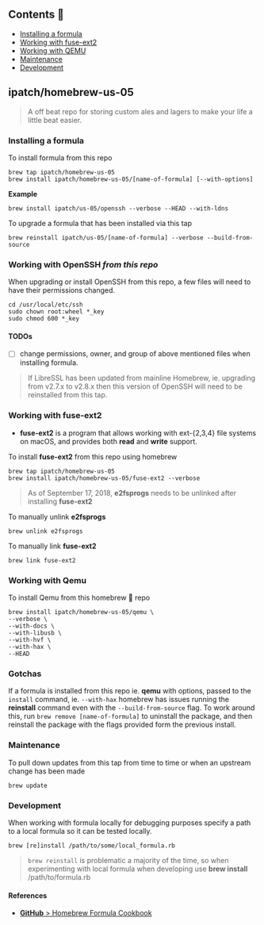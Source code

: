 <a id="contents"></a>

## Contents 📖

- [Installing a formula](#installing-a-formula)
- [Working with fuse-ext2](#working-with-fuse-ext2)
- [Working with QEMU](#working-with-qemu)
- [Maintenance](#maintenance)
- [Development](#development)

<a id="ipatch-homebrew-us-05"></a>

## ipatch/homebrew-us-05

> A off beat repo for storing custom ales and lagers to make your life a little beat easier.

<a id="installing-a-formula"></a>

### Installing a formula

To install formula from this repo

```shell
brew tap ipatch/homebrew-us-05
brew install ipatch/homebrew-us-05/[name-of-formula] [--with-options]
```

<strong>Example</strong>

```shell
brew install ipatch/us-05/openssh --verbose --HEAD --with-ldns
```

To upgrade a formula that has been installed via this tap

```shell
brew reinstall ipatch/us-05/[name-of-formula] --verbose --build-from-source
```

<a id="working-with-openssh"></a>

### Working with OpenSSH _from this repo_

When upgrading or install OpenSSH from this repo, a few files will need to have their permissions changed.

```shell
cd /usr/local/etc/ssh
sudo chown root:wheel *_key
sudo chmod 600 *_key
```

#### TODOs

- [ ] change permissions, owner, and group of above mentioned files when installing formula.

> If LibreSSL has been updated from mainline Homebrew, ie. upgrading from v2.7.x to v2.8.x then this version of OpenSSH will need to be reinstalled from this tap.

<a id="working-with-fuse-ext2"></a>

### Working with fuse-ext2

- **fuse-ext2** is a program that allows working with ext-{2,3,4} file systems on macOS, and provides both **read** and **write** support.

To install **fuse-ext2** from this repo using homebrew

```shell
brew tap ipatch/homebrew-us-05
brew install ipatch/homebrew-us-05/fuse-ext2 --verbose
```

> As of September 17, 2018, **e2fsprogs** needs to be unlinked after installing **fuse-ext2**

To manually unlink **e2fsprogs**

```shell
brew unlink e2fsprogs
```

To manually link **fuse-ext2**

```shell
brew link fuse-ext2
```

<a id="working-with-qemu"></a>

### Working with Qemu

To install Qemu from this homebrew 🍺 repo

```shell
brew install ipatch/homebrew-us-05/qemu \
--verbose \
--with-docs \
--with-libusb \
--with-hvf \
--with-hax \
--HEAD
```

<a id="gotchas"></a>

### Gotchas

If a formula is installed from this repo ie. **qemu** with options, passed to the `install` command, ie. `--with-hax` homebrew has issues running the **reinstall** command even with the `--build-from-source` flag. To work around this, run `brew remove [name-of-formula]` to uninstall the package, and then reinstall the package with the flags provided form the previous install.

<a id="maintenance"></a>

### Maintenance

To pull down updates from this tap from time to time or when an upstream change has been made

```shell
brew update
```

<a id="development"></a>

### Development

When working with formula locally for debugging purposes specify a path to a local formula so it can be tested locally.

```shell
brew [re]install /path/to/some/local_formula.rb
```

> `brew reinstall` is problematic a majority of the time, so when experimenting with local formula when developing use **brew install** /path/to/formula.rb

#### References

- [**GitHub** > Homebrew Formula Cookbook](https://github.com/Homebrew/brew/blob/master/docs/Formula-Cookbook.md)
